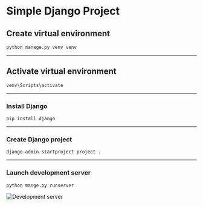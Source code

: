 # Simple Django Project

## Create virtual environment
```shell
python manage.py venv venv
```

---

## Activate virtual environment
```shell
venv\Scripts\activate
```

---

### Install Django
```shell
pip install django
```

---

### Create Django project
```shell
django-admin startproject project .
```

---

### Launch development server
```shell
python mange.py runserver
```

![Development server](https://encrypted-tbn0.gstatic.com/images?q=tbn:ANd9GcRyP9uAKV-I87W4Ewzervt-1u7hj6dgaHj6EAUu1qdr4A&s)